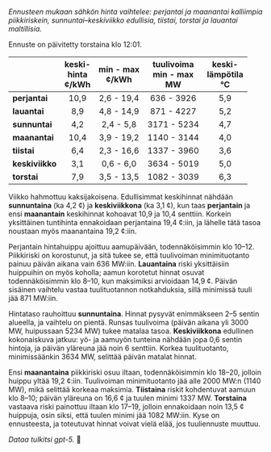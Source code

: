 *Ennusteen mukaan sähkön hinta vaihtelee: perjantai ja maanantai kalliimpia piikkiriskein, sunnuntai–keskiviikko edullisia, tiistai, torstai ja lauantai maltillisia.*

Ennuste on päivitetty torstaina klo 12:01.

|  | keski-<br>hinta<br>¢/kWh | min - max<br>¢/kWh | tuulivoima<br>min - max<br>MW | keski-<br>lämpötila<br>°C |
|:-------------|:----------------:|:----------------:|:-------------:|:-------------:|
| **perjantai** | 10,9 | 2,6 - 19,4 | 636 - 3926 | 5,9 |
| **lauantai** | 8,9 | 4,8 - 14,9 | 871 - 4227 | 5,2 |
| **sunnuntai** | 4,2 | 2,4 - 5,8 | 3171 - 5234 | 4,7 |
| **maanantai** | 10,4 | 3,9 - 19,2 | 1140 - 3144 | 4,0 |
| **tiistai** | 6,4 | 2,3 - 16,6 | 1337 - 3960 | 3,6 |
| **keskiviikko** | 3,1 | 0,6 - 6,0 | 3634 - 5019 | 5,0 |
| **torstai** | 7,9 | 3,5 - 13,5 | 1082 - 3039 | 6,3 |

Viikko hahmottuu kaksijakoisena. Edullisimmat keskihinnat nähdään **sunnuntaina** (ka 4,2 ¢) ja **keskiviikkona** (ka 3,1 ¢), kun taas **perjantain** ja ensi **maanantain** keskihinnat kohoavat 10,9 ja 10,4 senttiin. Korkein yksittäinen tuntihinta ennakoidaan perjantaina 19,4 ¢:iin, ja lähelle tätä tasoa noustaan myös maanantaina 19,2 ¢:iin.

Perjantain hintahuippu ajoittuu aamupäivään, todennäköisimmin klo 10–12. Piikkiriski on korostunut, ja sitä tukee se, että tuulivoiman minimituotanto painuu päivän aikana vain 636 MW:iin. **Lauantaina** riski yksittäisiin huippuihin on myös koholla; aamun korotetut hinnat osuvat todennäköisimmin klo 8–10, kun maksimiksi arvioidaan 14,9 ¢. Päivän sisäinen vaihtelu vastaa tuulituotannon notkahduksia, sillä minimissä tuuli jää 871 MW:iin.

Hintataso rauhoittuu **sunnuntaina**. Hinnat pysyvät enimmäkseen 2–5 sentin alueella, ja vaihtelu on pientä. Runsas tuulivoima (päivän aikana yli 3000 MW, huipussaan 5234 MW) tukee matalaa tasoa. **Keskiviikkona** edullinen kokonaiskuva jatkuu: yö- ja aamuyön tunteina nähdään jopa 0,6 sentin hintoja, ja päivän yläreuna jää noin 6 senttiin. Korkea tuulituotanto, minimissäänkin 3634 MW, selittää päivän matalat hinnat.

Ensi **maanantaina** piikkiriski osuu iltaan, todennäköisimmin klo 18–20, jolloin huippu yltää 19,2 ¢:iin. Tuulivoiman minimituotanto jää alle 2000 MW:n (1140 MW), mikä selittää korkeaa maksimia. **Tiistaina** riskit kohdentuvat aamuun klo 8–10; päivän yläreuna on 16,6 ¢ ja tuulen minimi 1337 MW. **Torstaina** vastaava riski painottuu iltaan klo 17–19, jolloin ennakoidaan noin 13,5 ¢ huippuja, osin siksi, että tuulen minimi jää 1082 MW:iin. Kyse on ennusteesta, ja toteutuvat hinnat voivat vielä elää, jos tuuliennuste muuttuu.

*Dataa tulkitsi gpt-5.* 🔌
